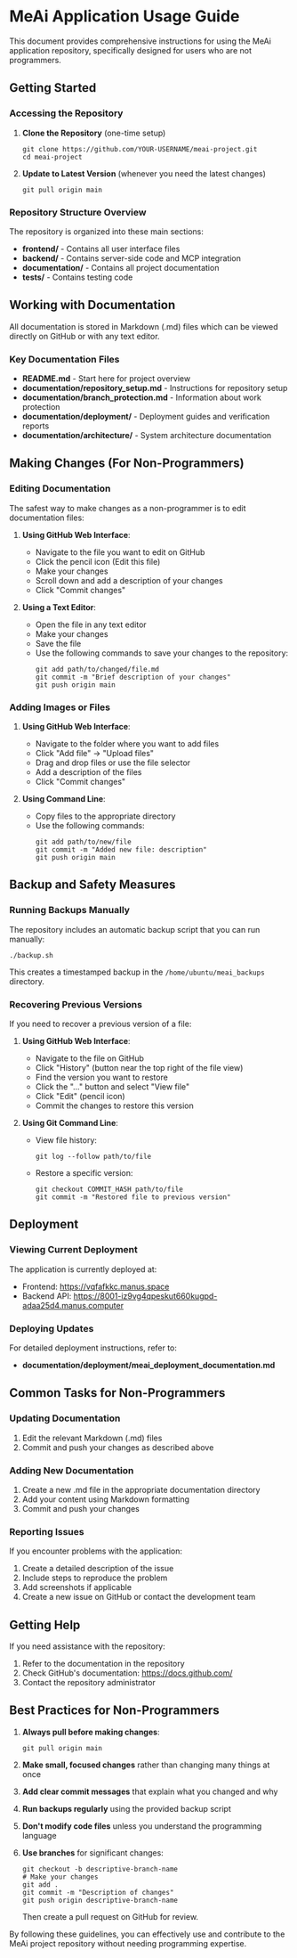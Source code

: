 # MeAi Application Usage Guide

This document provides comprehensive instructions for using the MeAi application repository, specifically designed for users who are not programmers.

## Getting Started

### Accessing the Repository

1. **Clone the Repository** (one-time setup)
   ```
   git clone https://github.com/YOUR-USERNAME/meai-project.git
   cd meai-project
   ```

2. **Update to Latest Version** (whenever you need the latest changes)
   ```
   git pull origin main
   ```

### Repository Structure Overview

The repository is organized into these main sections:

- **frontend/** - Contains all user interface files
- **backend/** - Contains server-side code and MCP integration
- **documentation/** - Contains all project documentation
- **tests/** - Contains testing code

## Working with Documentation

All documentation is stored in Markdown (.md) files which can be viewed directly on GitHub or with any text editor.

### Key Documentation Files

- **README.md** - Start here for project overview
- **documentation/repository_setup.md** - Instructions for repository setup
- **documentation/branch_protection.md** - Information about work protection
- **documentation/deployment/** - Deployment guides and verification reports
- **documentation/architecture/** - System architecture documentation

## Making Changes (For Non-Programmers)

### Editing Documentation

The safest way to make changes as a non-programmer is to edit documentation files:

1. **Using GitHub Web Interface**:
   - Navigate to the file you want to edit on GitHub
   - Click the pencil icon (Edit this file)
   - Make your changes
   - Scroll down and add a description of your changes
   - Click "Commit changes"

2. **Using a Text Editor**:
   - Open the file in any text editor
   - Make your changes
   - Save the file
   - Use the following commands to save your changes to the repository:
     ```
     git add path/to/changed/file.md
     git commit -m "Brief description of your changes"
     git push origin main
     ```

### Adding Images or Files

1. **Using GitHub Web Interface**:
   - Navigate to the folder where you want to add files
   - Click "Add file" → "Upload files"
   - Drag and drop files or use the file selector
   - Add a description of the files
   - Click "Commit changes"

2. **Using Command Line**:
   - Copy files to the appropriate directory
   - Use the following commands:
     ```
     git add path/to/new/file
     git commit -m "Added new file: description"
     git push origin main
     ```

## Backup and Safety Measures

### Running Backups Manually

The repository includes an automatic backup script that you can run manually:

```
./backup.sh
```

This creates a timestamped backup in the `/home/ubuntu/meai_backups` directory.

### Recovering Previous Versions

If you need to recover a previous version of a file:

1. **Using GitHub Web Interface**:
   - Navigate to the file on GitHub
   - Click "History" (button near the top right of the file view)
   - Find the version you want to restore
   - Click the "..." button and select "View file"
   - Click "Edit" (pencil icon)
   - Commit the changes to restore this version

2. **Using Git Command Line**:
   - View file history:
     ```
     git log --follow path/to/file
     ```
   - Restore a specific version:
     ```
     git checkout COMMIT_HASH path/to/file
     git commit -m "Restored file to previous version"
     ```

## Deployment

### Viewing Current Deployment

The application is currently deployed at:
- Frontend: https://vqfafkkc.manus.space
- Backend API: https://8001-iz9vg4qpeskut660kugpd-adaa25d4.manus.computer

### Deploying Updates

For detailed deployment instructions, refer to:
- **documentation/deployment/meai_deployment_documentation.md**

## Common Tasks for Non-Programmers

### Updating Documentation

1. Edit the relevant Markdown (.md) files
2. Commit and push your changes as described above

### Adding New Documentation

1. Create a new .md file in the appropriate documentation directory
2. Add your content using Markdown formatting
3. Commit and push your changes

### Reporting Issues

If you encounter problems with the application:

1. Create a detailed description of the issue
2. Include steps to reproduce the problem
3. Add screenshots if applicable
4. Create a new issue on GitHub or contact the development team

## Getting Help

If you need assistance with the repository:

1. Refer to the documentation in the repository
2. Check GitHub's documentation: https://docs.github.com/
3. Contact the repository administrator

## Best Practices for Non-Programmers

1. **Always pull before making changes**:
   ```
   git pull origin main
   ```

2. **Make small, focused changes** rather than changing many things at once

3. **Add clear commit messages** that explain what you changed and why

4. **Run backups regularly** using the provided backup script

5. **Don't modify code files** unless you understand the programming language

6. **Use branches** for significant changes:
   ```
   git checkout -b descriptive-branch-name
   # Make your changes
   git add .
   git commit -m "Description of changes"
   git push origin descriptive-branch-name
   ```
   Then create a pull request on GitHub for review.

By following these guidelines, you can effectively use and contribute to the MeAi project repository without needing programming expertise.
